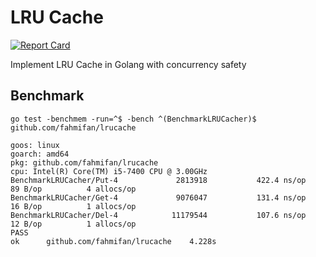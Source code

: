 # LRU Cache

[![Report Card](https://goreportcard.com/badge/github.com/fahmifan/lrucache)](https://goreportcard.com/report/github.com/fahmifan/lrucache)

Implement LRU Cache in Golang with concurrency safety

## Benchmark
```
go test -benchmem -run=^$ -bench ^(BenchmarkLRUCacher)$ github.com/fahmifan/lrucache

goos: linux
goarch: amd64
pkg: github.com/fahmifan/lrucache
cpu: Intel(R) Core(TM) i5-7400 CPU @ 3.00GHz
BenchmarkLRUCacher/Put-4         	 2813918	       422.4 ns/op	      89 B/op	       4 allocs/op
BenchmarkLRUCacher/Get-4         	 9076047	       131.4 ns/op	      16 B/op	       1 allocs/op
BenchmarkLRUCacher/Del-4         	11179544	       107.6 ns/op	      12 B/op	       1 allocs/op
PASS
ok  	github.com/fahmifan/lrucache	4.228s
```